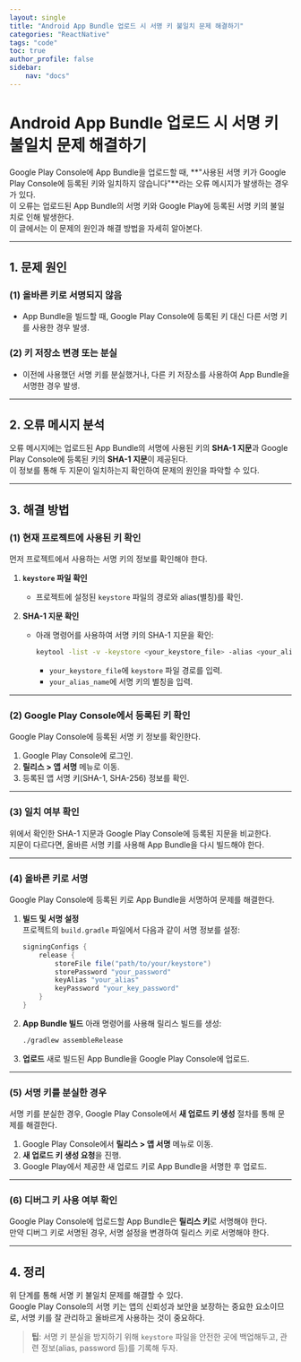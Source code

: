 ```yaml
---
layout: single
title: "Android App Bundle 업로드 시 서명 키 불일치 문제 해결하기"
categories: "ReactNative"
tags: "code"
toc: true
author_profile: false
sidebar:
    nav: "docs"
---
```


# Android App Bundle 업로드 시 서명 키 불일치 문제 해결하기

Google Play Console에 App Bundle을 업로드할 때, **"사용된 서명 키가 Google Play Console에 등록된 키와 일치하지 않습니다"**라는 오류 메시지가 발생하는 경우가 있다.  
이 오류는 업로드된 App Bundle의 서명 키와 Google Play에 등록된 서명 키의 불일치로 인해 발생한다.  
이 글에서는 이 문제의 원인과 해결 방법을 자세히 알아본다.

---

## 1. **문제 원인**

### (1) **올바른 키로 서명되지 않음**
- App Bundle을 빌드할 때, Google Play Console에 등록된 키 대신 다른 서명 키를 사용한 경우 발생.

### (2) **키 저장소 변경 또는 분실**
- 이전에 사용했던 서명 키를 분실했거나, 다른 키 저장소를 사용하여 App Bundle을 서명한 경우 발생.

---

## 2. **오류 메시지 분석**

오류 메시지에는 업로드된 App Bundle의 서명에 사용된 키의 **SHA-1 지문**과 Google Play Console에 등록된 키의 **SHA-1 지문**이 제공된다.  
이 정보를 통해 두 지문이 일치하는지 확인하여 문제의 원인을 파악할 수 있다.

---

## 3. **해결 방법**

### (1) **현재 프로젝트에 사용된 키 확인**
먼저 프로젝트에서 사용하는 서명 키의 정보를 확인해야 한다.

1. **`keystore` 파일 확인**
   - 프로젝트에 설정된 `keystore` 파일의 경로와 alias(별칭)를 확인.

2. **SHA-1 지문 확인**
   - 아래 명령어를 사용하여 서명 키의 SHA-1 지문을 확인:
     ```bash
     keytool -list -v -keystore <your_keystore_file> -alias <your_alias_name>
     ```
     - `your_keystore_file`에 `keystore` 파일 경로를 입력.  
     - `your_alias_name`에 서명 키의 별칭을 입력.  

---

### (2) **Google Play Console에서 등록된 키 확인**
Google Play Console에 등록된 서명 키 정보를 확인한다.

1. Google Play Console에 로그인.  
2. **릴리스 > 앱 서명** 메뉴로 이동.  
3. 등록된 앱 서명 키(SHA-1, SHA-256) 정보를 확인.  

---

### (3) **일치 여부 확인**
위에서 확인한 SHA-1 지문과 Google Play Console에 등록된 지문을 비교한다.  
지문이 다르다면, 올바른 서명 키를 사용해 App Bundle을 다시 빌드해야 한다.

---

### (4) **올바른 키로 서명**
Google Play Console에 등록된 키로 App Bundle을 서명하여 문제를 해결한다.

1. **빌드 및 서명 설정**  
   프로젝트의 `build.gradle` 파일에서 다음과 같이 서명 정보를 설정:
   ```gradle
   signingConfigs {
       release {
           storeFile file("path/to/your/keystore")
           storePassword "your_password"
           keyAlias "your_alias"
           keyPassword "your_key_password"
       }
   }
   ```

2. **App Bundle 빌드**
   아래 명령어를 사용해 릴리스 빌드를 생성:
   ```bash
   ./gradlew assembleRelease
   ```

3. **업로드**
   새로 빌드된 App Bundle을 Google Play Console에 업로드.  

---

### (5) **서명 키를 분실한 경우**
서명 키를 분실한 경우, Google Play Console에서 **새 업로드 키 생성** 절차를 통해 문제를 해결한다.

1. Google Play Console에서 **릴리스 > 앱 서명** 메뉴로 이동.  
2. **새 업로드 키 생성 요청**을 진행.  
3. Google Play에서 제공한 새 업로드 키로 App Bundle을 서명한 후 업로드.  

---

### (6) **디버그 키 사용 여부 확인**
Google Play Console에 업로드할 App Bundle은 **릴리스 키**로 서명해야 한다.  
만약 디버그 키로 서명된 경우, 서명 설정을 변경하여 릴리스 키로 서명해야 한다.

---

## 4. **정리**

위 단계를 통해 서명 키 불일치 문제를 해결할 수 있다.  
Google Play Console의 서명 키는 앱의 신뢰성과 보안을 보장하는 중요한 요소이므로, 서명 키를 잘 관리하고 올바르게 사용하는 것이 중요하다.

> **팁**: 서명 키 분실을 방지하기 위해 `keystore` 파일을 안전한 곳에 백업해두고, 관련 정보(alias, password 등)를 기록해 두자.